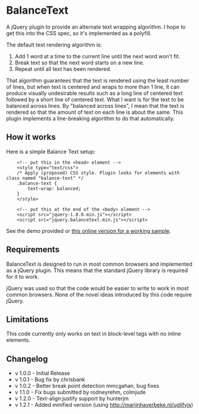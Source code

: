 # BalanceText

A jQuery plugin to provide an alternate text wrapping algorithm. I hope to get this into the CSS spec, so it's implemented as a polyfill.

The default text rendering algorithm is:

1. Add 1 word at a time to the current line until the next word won't fit.
2. Break text so that the next word starts on a new line.
3. Repeat until all text has been rendered.

That algorithm guarantees that the text is rendered using the least number of lines, but when text is centered and wraps to more than 1 line, it can produce visually undesirable results such as a long line of centered text followed by a short line of centered text. What I want is for the text to be balanced across lines. By "balanced across lines", I mean that the text is rendered so that the amount of text on each line is about the same. This plugin implements a line-breaking algorithm to do that automatically.

## How it works
Here is a simple Balance Text setup:

```
    <!-- put this in the <head> element -->
    <style type="text/css">
    /* Apply (proposed) CSS style. Plugin looks for elements with class named "balance-text" */
    .balance-text {
        text-wrap: balanced;
    }
    </style>

    <!-- put this at the end of the <body> element -->
    <script src="jquery-1.8.0.min.js"></script>
    <script src="jquery.balancetext.min.js"></script>
```

See the demo provided or [this online version for a working sample](http://adobe-webplatform.github.io/balance-text/demo/index.html).

## Requirements
BalanceText is designed to run in most common browsers and implemented as a jQuery plugin. This means that the standard jQuery library is required for it to work.

jQuery was used so that the code would be easier to write to work in most common browsers. None of the novel ideas introduced by this code require jQuery.

## Limitations
This code currently only works on text in block-level tags with no inline elements.

## Changelog
* v 1.0.0 - Initial Release
* v 1.0.1 - Bug fix by chrisbank
* v 1.0.2 - Better break point detection mmcgahan, bug fixes
* v 1.1.0 - Fix bugs submitted by rodneyrehm, colmjude
* v 1.2.0 - Text-align:justify support by hunterjm
* v 1.2.1 - Added minified version (using http://marijnhaverbeke.nl/uglifyjs)

